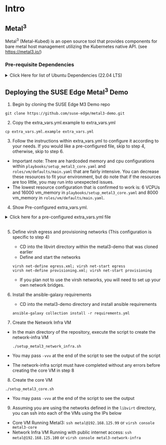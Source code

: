# Intro

## Metal<sup>3</sup>

Metal<sup>3</sup> (Metal-Kubed) is an open source tool that provides components for bare metal host management utilizing
the Kubernetes native API. (see https://metal3.io/)

### Pre-requisite Dependencies

<details>
  <summary>Click Here for list of Ubuntu Dependencies (22.04 LTS)</summary>
  <br>

Make sure your packages are up-to-date

  ```shell
  sudo DEBIAN_FRONTEND=noninteractive apt-get update -y
  sudo DEBIAN_FRONTEND=noninteractive apt-get dist-upgrade -y
  ```

Dependencies: <br>
Make sure to have python3-pip installed first:

  ```shell
  sudo DEBIAN_FRONTEND=noninteractive apt install python3-pip -y
  ```

  ```shell
  python3 -m pip install ansible
  sudo DEBIAN_FRONTEND=noninteractive apt install libvirt-clients -y
  sudo DEBIAN_FRONTEND=noninteractive apt install qemu-kvm -y
  sudo DEBIAN_FRONTEND=noninteractive apt install libvirt-daemon-system -y
  sudo DEBIAN_FRONTEND=noninteractive apt install pkg-config -y
  sudo DEBIAN_FRONTEND=noninteractive apt install libvirt-dev -y
  sudo DEBIAN_FRONTEND=noninteractive apt install mkisofs -y
  sudo DEBIAN_FRONTEND=noninteractive apt install qemu -y
  sudo DEBIAN_FRONTEND=noninteractive apt install virtinst -y
  sudo DEBIAN_FRONTEND=noninteractive apt install qemu-efi -y
  sudo DEBIAN_FRONTEND=noninteractive apt install sshpass -y
  pip3 install libvirt-python
  ```

</details>

## Deploying the SUSE Edge Metal<sup>3</sup> Demo

1. Begin by cloning the SUSE Edge M3 Demo repo

```shell
git clone https://github.com/suse-edge/metal3-demo.git
```

2. Copy the extra_vars.yml.example to extra_vars.yml

```shell
cp extra_vars.yml.example extra_vars.yml
```

3. Follow the instructions within extra_vars.yml to configure it according to your needs. If you would like a
   pre-configured file, skip to step 4, otherwise, skip to step 6.

- Important note: There are hardcoded memory and cpu configurations within `playbooks/setup_metal3_core.yaml`
  and `roles/vm/defaults/main.yaml` that are fairly intensive. You can decrease these resources to fit your environment,
  but do note that if the resources are too little, you may run into unexpected issues.
- The lowest resource configuration that is confirmed to work is: 6 VCPUs and 16000 vm_memory
  in `playbooks/setup_metal3_core.yaml` and 8000 vm_memory in `roles/vm/defaults/main.yaml`.

4. Show Pre-configured extra_vars.yml.

<details>
  <summary>Click here for a pre-configured extra_vars.yml file</summary>

```yaml
##
# Whether to deploy sylva-core
#
deploy_sylva_core: false
sylva_core_repo_url: https://gitlab.com/codefol/sylva-core.git
sylva_core_branch: metal3_existing_rancher
baremetal_repo_url: https://github.com/suse-edge/charts.git
baremetal_branch: main

# VM user name
vm_user: metal

# VM user plain text password (not hash)
vm_user_plain_text_password: metal

# NOTE: this should be *your* (local user) SSH public key since *you*
# will be using it to login to the VMs. The SSH public keys listed
# here will be appended to the VM user's authorized_keys file.
#
vm_authorized_ssh_keys:
  - YOUR SSH KEY HERE

# OS image
opensuse_leap_image_url: https://download.opensuse.org/repositories/Cloud:/Images:/Leap_15.5/images/openSUSE-Leap-15.5.x86_64-NoCloud.qcow2
opensuse_leap_image_checksum: sha256:https://download.opensuse.org/repositories/Cloud:/Images:/Leap_15.5/images/openSUSE-Leap-15.5.x86_64-NoCloud.qcow2.sha256
opensuse_leap_image_name: openSUSE-Leap-15.5.x86_64-NoCloud.qcow2

rke2_channel_version: v1.24

dns_domain: suse.baremetal


metal3_provisioning_nic: &metal3_provisioning_nic eth1


# metal3_vm_libvirt_network_params: '--network bridge=virbr0,model=virtio --network bridge=br-eth3,model=virtio'
metal3_vm_libvirt_network_params: '--network bridge=m3-egress,model=virtio --network bridge=m3-prov,model=virtio'

#vm_memory: 16384


metal3_network_infra_provisioning_ip: 192.168.124.100
vm_prov_gw: 192.168.124.1
vm_prov_net: 192.168.124.0/24


metal3_network_infra_public_ip: 192.168.125.100
vm_egress_gw: 192.168.125.1


enable_dhcp: true


dhcp_router: 192.168.124.1
dhcp_range: 192.168.124.150,192.168.124.180

metal3_network_infra_vm_network:
  version: 2
  ethernets:
    eth0:
      dhcp4: false
      addresses: [ "{{ metal3_network_infra_public_ip }}/24" ]
      nameservers:
        addresses: [ 8.8.8.8 ]
        search:
          - "{{ dns_domain }}"
      routes:
        - to: default
          via: "{{ vm_egress_gw }}"
    *metal3_provisioning_nic :
      dhcp4: false
      addresses: [ "{{ metal3_network_infra_provisioning_ip }}/24" ]
      nameservers:
        addresses: [ 8.8.8.8 ]
        search:
          - "{{ dns_domain }}"
      routes:
        - to: "{{ vm_prov_net }}"
          via: "{{ vm_prov_gw }}"


metal3_core_provisioning_ip: 192.168.124.99

#
# Public IP
#
metal3_core_public_ip: 192.168.125.99


metal3_core_vm_network:
  version: 2
  ethernets:
    eth0:
      dhcp4: false
      addresses: [ "{{ metal3_core_public_ip }}/24" ]
      nameservers:
        addresses: "{{ metal3_network_infra_provisioning_ip }}"
        search:
          - "{{ dns_domain }}"
      routes:
        - to: default
          via: "{{ vm_egress_gw }}"
    *metal3_provisioning_nic :
      dhcp4: false
      addresses: [ "{{ metal3_core_provisioning_ip }}/24" ]
      nameservers:
        addresses: "{{ metal3_network_infra_provisioning_ip }}"
        search:
          - "{{ dns_domain }}"
      routes:
        - to: "{{ vm_prov_net }}"
          via: "{{ vm_prov_gw }}"


# Storage setup on the Metal3 Core VM
storage:
  class_name: dynamic
  access_mode: ReadWriteMany
  nfs:
    create: true
    path: "/nfs/share"

```

</details>
<br>

5. Define virsh egress and provisioning networks (This configuration is specific to step 4)
    - CD into the libvirt directory within the metal3-demo that was cloned earlier
    - Define and start the networks
   ```shell
   virsh net-define egress.xml; virsh net-start egress
   virsh net-define provisioning.xml; virsh net-start provisioning
   ```
    - If you plan not to use the virsh networks, you will need to set up your own network bridges.

6. Install the ansible-galaxy requirements
    - CD into the metal3-demo directory and install ansible requirements
   ```shell
   ansible-galaxy collection install -r requirements.yml
   ```

7. Create the Network Infra VM

- In the main directory of the repository, execute the script to create the network-infra VM

  ```shell
  ./setup_metal3_network_infra.sh
  ```

- You may pass `-vvv` at the end of the script to see the output of the script
- The network-infra script must have completed without any errors before creating the core VM in step 8

8. Create the core VM

  ```shell
  ./setup_metal3_core.sh
  ```

- You may pass `-vvv` at the end of the script to see the output

9. Assuming you are using the networks defined in the `libvirt` directory,
   you can ssh into each of the VMs using the IPs below

- Core VM Running Metal3: `ssh metal@192.168.125.99` or `virsh console metal3-core`
- Network Infra VM Running with public internet access: `ssh metal@192.168.125.100` or `virsh console metal3-network-infra`
